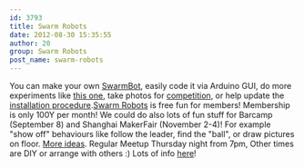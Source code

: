 ```yaml
---
id: 3793
title: Swarm Robots
date: 2012-08-30 15:35:55
author: 20
group: Swarm Robots
post_name: swarm-robots
---
```


You can make your own [SwarmBot](http://wiki.xinchejian.com/wiki/Moving%5Fpcb "Swarm Robots"), easily code it via Arduino GUI, do more experiments like [this one](http://groups.google.com/group/xinchejian/browse%5Fthread/thread/6f909a952409c561# "Swarm Robot multi-direction IR experiement"), take photos for [competition](http://wiki.xinchejian.com/wiki/Swarm%5Frobots/AFRON%5F$10%5Fcompetition "Afron $10 robot challenge"), or help update the [installation procedure](http://wiki.xinchejian.com/wiki/Swarm%5Frobots/Motor%5FPCB%5F1st%5Fbatch%5Fof%5F30 "Swarm Robot build instructions").[Swarm Robots](http://wiki.xinchejian.com/wiki/Swarm%5Frobots "Xinchejian Swarm Robots") is free fun for members! Membership is only 100Y per month! We could do also lots of fun stuff for Barcamp (September 8) and Shanghai MakerFair (November 2-4)! For example "show off" behaviours like follow the leader, find the "ball", or draw pictures on floor. [More ideas](http://wiki.xinchejian.com/wiki/Swarm%5Frobots "Swarm Robot ideas"). Regular Meetup Thursday night from 7pm, Other times are DIY or arrange with others :) Lots of info [here](http://wiki.xinchejian.com/wiki/Swarm%5Frobots "Xinchejian Swarm information")!